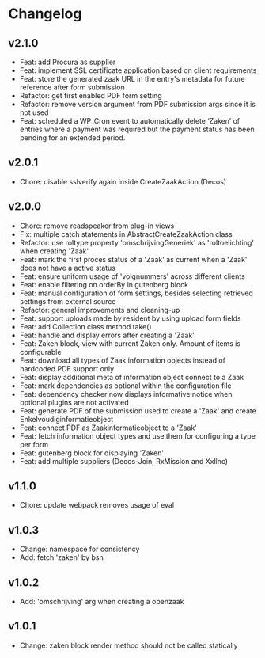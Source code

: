 # Changelog

## v2.1.0

- Feat: add Procura as supplier
- Feat: implement SSL certificate application based on client requirements
- Feat: store the generated zaak URL in the entry's metadata for future reference after form submission
- Refactor: get first enabled PDF form setting
- Refactor: remove version argument from PDF submission args since it is not used
- Feat: scheduled a WP_Cron event to automatically delete ‘Zaken’ of entries where a payment was required but the payment status has been pending for an extended period.

## v2.0.1

- Chore: disable sslverify again inside CreateZaakAction (Decos)

## v2.0.0

- Chore: remove readspeaker from plug-in views
- Fix: multiple catch statements in AbstractCreateZaakAction class
- Refactor: use roltype property 'omschrijvingGeneriek' as 'roltoelichting' when creating 'Zaak'
- Feat: mark the first proces status of a 'Zaak' as current when a 'Zaak' does not have a active status
- Feat: ensure uniform usage of 'volgnummers' across different clients
- Feat: enable filtering on orderBy in gutenberg block
- Feat: manual configuration of form settings, besides selecting retrieved settings from external source
- Refactor: general improvements and cleaning-up
- Feat: support uploads made by resident by using upload form fields
- Feat: add Collection class method take()
- Feat: handle and display errors after creating a 'Zaak'
- Feat: Zaken block, view with current Zaken only. Amount of items is configurable
- Feat: download all types of Zaak information objects instead of hardcoded PDF support only
- Feat: display additional meta of information object connect to a Zaak
- Feat: mark dependencies as optional within the configuration file
- Feat: dependency checker now displays informative notice when optional plugins are not activated
- Feat: generate PDF of the submission used to create a 'Zaak' and create Enkelvoudiginformatieobject
- Feat: connect PDF as Zaakinformatieobject to a 'Zaak'
- Feat: fetch information object types and use them for configuring a type per form
- Feat: gutenberg block for displaying 'Zaken'
- Feat: add multiple suppliers (Decos-Join, RxMission and Xxllnc)

## v1.1.0

- Chore: update webpack removes usage of eval

## v1.0.3

- Change: namespace for consistency
- Add: fetch 'zaken' by bsn

## v1.0.2

- Add: 'omschrijving' arg when creating a openzaak

## v1.0.1

- Change: zaken block render method should not be called statically
